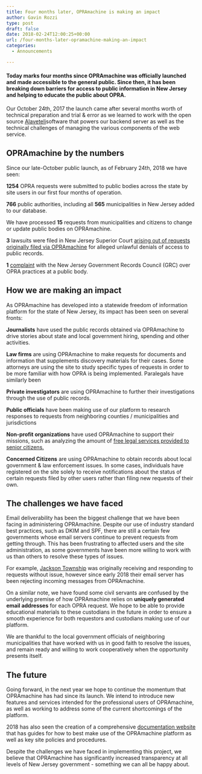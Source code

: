 ```yaml
---
title: Four months later, OPRAmachine is making an impact
author: Gavin Rozzi
type: post
draft: false
date: 2018-02-24T12:00:25+00:00
url: /four-months-later-opramachine-making-an-impact
categories:
  - Announcements

---
```


#### Today marks four months since OPRAmachine was officially launched and made accessible to the general public. Since then, it has been breaking down barriers for access to public information in New Jersey and helping to educate the public about OPRA.

Our October 24th, 2017 the launch came after several months worth of technical preparation and trial & error as we learned to work with the open source [Alaveteli](http://alaveteli.org)software that powers our backend server as well as the technical challenges of managing the various components of the web service.

## OPRAmachine by the numbers
Since our late-October public launch, as of February 24th, 2018 we have seen:

**1254** OPRA requests were submitted to public bodies across the state by site users in our first four months of operation.

**766** public authorities, including all **565** municipalities in New Jersey added to our database.

We have processed **15** requests from municipalities and citizens to change or update public bodies on OPRAmachine.

**3** lawsuits were filed in New Jersey Superior Court [arising out of requests originally filed via OPRAmachine](/opra-litigation-update-feb-18/) for alleged unlawful denials of access to public records.

**1** [complaint](https://opramachine.com/request/all_communication_between_stockt) with the New Jersey Government Records Council (GRC) over OPRA practices at a public body.

## How we are making an impact

As OPRAmachine has developed into a statewide freedom of information platform for the state of New Jersey, its impact has been seen on several fronts:

**Journalists** have used the public records obtained via OPRAmachine to drive stories about state and local government hiring, spending and other activities.

**Law firms** are using OPRAmachine to make requests for documents and information that supplements discovery materials for their cases. Some attorneys are using the site to study specific types of requests in order to be more familiar with how OPRA is being
implemented. Paralegals have similarly been

**Private investigators** are using OPRAmachine to further their investigations through the use of public records.

**Public officials** have been making use of our platform to research responses to requests from neighboring counties / municipalities and jurisdictions

**Non-profit organizations** have used OPRAmachine to support their missions, such as analyzing the amount of [free legal services provided to senior citizens.](https://opramachine.com/request/contracts_for_provision_of_legal)

**Concerned Citizens** are using OPRAmachine to obtain records about local government & law enforcement issues. In some cases, individuals have registered on the site solely to receive notifications about the status of certain requests filed by other users rather than filing new requests of their own.

## The challenges we have faced

Email deliverability has been the biggest challenge that we have been facing in administering OPRAmachine. Despite our use of
industry standard best practices, such as DKIM and SPF, there are still a certain few governments whose email servers continue
to prevent requests from getting through. This has been frustrating to affected users and the site administration, as some
governments have been more willing to work with us than others to resolve these types of issues.

For example, [Jackson Township](https://opramachine.com/body/jackson_township) was originally receiving and responding to requests without issue, however since early 2018 their email server has been rejecting incoming messages from OPRAmachine.

On a similar note, we have found some civil servants are confused by the underlying premise of how OPRAmachine relies on **uniquely generated email addresses** for each OPRA request. We hope to be able to provide educational materials to these custodians in the future in order to ensure a smooth experience for both requestors and custodians making use of our platform.

We are thankful to the local government officials of neighboring municipalities that have worked with us in good faith to resolve the issues, and remain ready and willing to work cooperatively when the opportunity presents itself.

## The future

Going forward, in the next year we hope to continue the momentum that OPRAmachine has had since its launch. We intend to introduce
new features and services intended for the professional users of OPRAmachine, as well as working to address some of the current shortcomings of the platform.

2018 has also seen the creation of a comprehensive [documentation website](https://docs.opramachine.com) that has guides for how to best make use of the OPRAmachine platform as well as key site policies and procedures.

Despite the challenges we have faced in implementing this project, we believe that OPRAmachine has significantly increased transparency at all levels of New Jersey government - something we can all be happy about.
